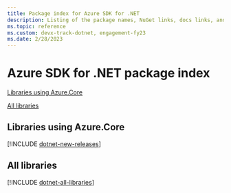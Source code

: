 ```yaml
---
title: Package index for Azure SDK for .NET
description: Listing of the package names, NuGet links, docs links, and source code links for all libraries in the Azure SDK for .NET.
ms.topic: reference
ms.custom: devx-track-dotnet, engagement-fy23
ms.date: 2/28/2023
---
```


# Azure SDK for .NET package index

[Libraries using Azure.Core](#libraries-using-azurecore)

[All libraries](#all-libraries)

## Libraries using Azure.Core

[!INCLUDE [dotnet-new-releases](../includes/dotnet-new.md)]

## All libraries

[!INCLUDE [dotnet-all-libraries](../includes/dotnet-all.md)]
